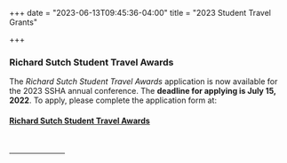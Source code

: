 +++
date = "2023-06-13T09:45:36-04:00"
title = "2023 Student Travel Grants"

+++
### **Richard Sutch Student Travel Awards**

The _Richard Sutch Student Travel Awards_ application is now available for the 2023 SSHA annual conference. The **deadline for applying is July 15, 2022**. To apply, please complete the application form at:  
#### [Richard Sutch Student Travel Awards](https://docs.google.com/forms/d/e/1FAIpQLSfOhLmSyWVyX4e0LPKlXU0Rb3HlPGFBi53_Qu4D9Pe3Fz3RmQ/viewform)  
<br /><hr width="100"> 